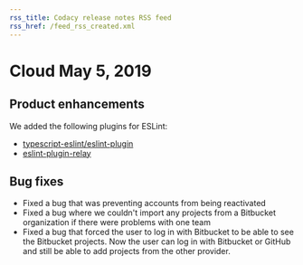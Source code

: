 ```yaml
---
rss_title: Codacy release notes RSS feed
rss_href: /feed_rss_created.xml
---
```


# Cloud May 5, 2019

## Product enhancements

We added the following plugins for ESLint:

-   [<span class="skip-vale">typescript-eslint/eslint-plugin</span>](https://www.npmjs.com/package/@typescript-eslint/eslint-plugin)
-   [<span class="skip-vale">eslint-plugin-relay</span>](https://www.npmjs.com/package/eslint-plugin-relay)

## Bug fixes

-   Fixed a bug that was preventing accounts from being reactivated
-   Fixed a bug where we couldn't import any projects from a Bitbucket organization if there were problems with one team
-   Fixed a bug that forced the user to log in with Bitbucket to be able to see the Bitbucket projects. Now the user can log in with Bitbucket or GitHub and still be able to add projects from the other provider.
